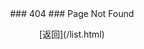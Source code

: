 <link href="css/style.css" type="text/css" rel="stylesheet">

<center>
### 404 
### Page Not Found
<p>[返回](/list.html) 
</center>